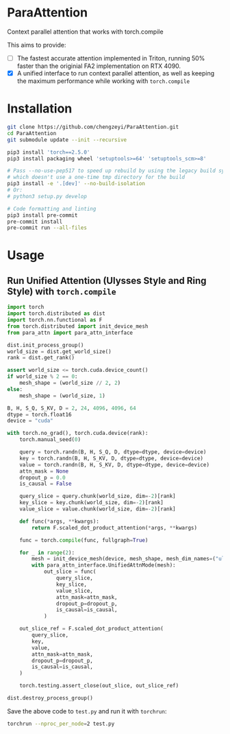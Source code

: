 # ParaAttention

Context parallel attention that works with torch.compile

This aims to provide:

- [ ] The fastest accurate attention implemented in Triton, running 50% faster than the originial FA2 implementation on RTX 4090.
- [x] A unified interface to run context parallel attention, as well as keeping the maximum performance while working with `torch.compile`

# Installation

```bash
git clone https://github.com/chengzeyi/ParaAttention.git
cd ParaAttention
git submodule update --init --recursive

pip3 install 'torch==2.5.0'
pip3 install packaging wheel 'setuptools>=64' 'setuptools_scm>=8'

# Pass --no-use-pep517 to speed up rebuild by using the legacy build system
# which doesn't use a one-time tmp directory for the build
pip3 install -e '.[dev]' --no-build-isolation
# Or:
# python3 setup.py develop

# Code formatting and linting
pip3 install pre-commit
pre-commit install
pre-commit run --all-files
```

# Usage

## Run Unified Attention (Ulysses Style and Ring Style) with `torch.compile`

``` python
import torch
import torch.distributed as dist
import torch.nn.functional as F
from torch.distributed import init_device_mesh
from para_attn import para_attn_interface

dist.init_process_group()
world_size = dist.get_world_size()
rank = dist.get_rank()

assert world_size <= torch.cuda.device_count()
if world_size % 2 == 0:
    mesh_shape = (world_size // 2, 2)
else:
    mesh_shape = (world_size, 1)

B, H, S_Q, S_KV, D = 2, 24, 4096, 4096, 64
dtype = torch.float16
device = "cuda"

with torch.no_grad(), torch.cuda.device(rank):
    torch.manual_seed(0)

    query = torch.randn(B, H, S_Q, D, dtype=dtype, device=device)
    key = torch.randn(B, H, S_KV, D, dtype=dtype, device=device)
    value = torch.randn(B, H, S_KV, D, dtype=dtype, device=device)
    attn_mask = None
    dropout_p = 0.0
    is_causal = False

    query_slice = query.chunk(world_size, dim=-2)[rank]
    key_slice = key.chunk(world_size, dim=-2)[rank]
    value_slice = value.chunk(world_size, dim=-2)[rank]

    def func(*args, **kwargs):
        return F.scaled_dot_product_attention(*args, **kwargs)

    func = torch.compile(func, fullgraph=True)

    for _ in range(2):
        mesh = init_device_mesh(device, mesh_shape, mesh_dim_names=("ulysses", "ring"))
        with para_attn_interface.UnifiedAttnMode(mesh):
            out_slice = func(
                query_slice,
                key_slice,
                value_slice,
                attn_mask=attn_mask,
                dropout_p=dropout_p,
                is_causal=is_causal,
            )

    out_slice_ref = F.scaled_dot_product_attention(
        query_slice,
        key,
        value,
        attn_mask=attn_mask,
        dropout_p=dropout_p,
        is_causal=is_causal,
    )

    torch.testing.assert_close(out_slice, out_slice_ref)

dist.destroy_process_group()
```

Save the above code to `test.py` and run it with `torchrun`:

```bash
torchrun --nproc_per_node=2 test.py
```
